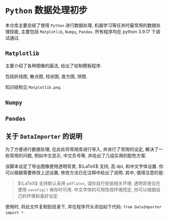 <script src="https://polyfill.io/v3/polyfill.min.js?features=es6"></script>
<script type="text/javascript" id="MathJax-script" async
  src="https://cdn.jsdelivr.net/npm/mathjax@3/es5/tex-chtml.js">
</script>

# `Python` 数据处理初步

本仓库主要总结了使用 `Python` 进行数据处理, 机器学习等任务时最常用的数据处理技能, 主要包括 `Matplotlib`, `Numpy`, `Pandas`. 所有程序均在 python 3.9.17 下调试通过.

## `Matplotlib`

主要介绍了各种图像的画法, 给出了绘制模板程序.
 
包括折线图, 散点图, 柱状图, 直方图, 饼图.

知识结构见 `Matplotlib.png`.

## `Numpy`

## `Pandas`

## 关于 `DataImporter` 的说明

为了方便进行数据处理, 在此处将常用库进行导入, 并进行了常用的设定, 解决了一些常用的问题, 例如中文显示, 中文负号等, 并给出了几组实用的配色方案.

该脚本设定了导出图像使用透明背景, $\LaTeX$ 支持, 高 dpi, 和中文字体设置. 你可以根据需要修改上述设置, 修改方法已在注释中给出了说明. 其中, 值得注意的是:

> $\LaTeX$ 支持默认采用 `pdflatex`, 请你自行安装相关环境.
> 透明背景仅在使用 `savefig()` 保存时可用.
> 中文字体的可用性视环境而定, 你可以根据自己的环境和喜好设定.

使用时, 将此文件复制到目录下, 并在程序开头添加如下代码: `from DataImporter import *`.
